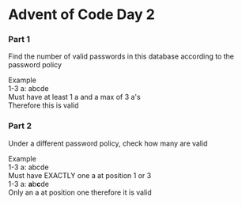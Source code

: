 # Advent of Code Day 2
### Part 1
Find the number of valid passwords in this database according to the password policy

Example <br>
1-3 a: abcde <br>
Must have at least 1 a and a max of 3 a's <br>
Therefore this is valid

### Part 2
Under a different password policy, check how many are valid

Example <br>
1-3 a: abcde <br>
Must have EXACTLY one a at position 1 or 3 <br>
1-3 a: **a**b**c**de <br>
Only an a at position one therefore it is valid
